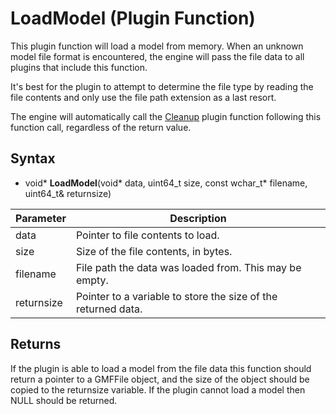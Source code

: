 # LoadModel (Plugin Function) #
This plugin function will load a model from memory. When an unknown model file format is encountered, the engine will pass the file data to all plugins that include this function.

It's best for the plugin to attempt to determine the file type by reading the file contents and only use the file path extension as a last resort.

The engine will automatically call the [Cleanup](PluginSDK_Cleanup) plugin function following this function call, regardless of the return value.

## Syntax ##
- void\* **LoadModel**(void\* data, uint64_t size, const wchar_t* filename, uint64_t& returnsize)

| Parameter | Description |
| ----- | ----- |
| data | Pointer to file contents to load. |
| size | Size of the file contents, in bytes. |
| filename | File path the data was loaded from. This may be empty. |
| returnsize | Pointer to a variable to store the size of the returned data. |

## Returns ##
If the plugin is able to load a model from the file data this function should return a pointer to a GMFFile object, and the size of the object should be copied to the returnsize variable. If the plugin cannot load a model then NULL should be returned.